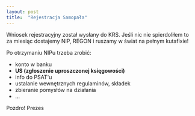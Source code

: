 ```yaml
---
layout: post
title:  "Rejestracja Samopała"
---
```


Wniosek rejestracyjny został wysłany do KRS. Jeśli nic nie spierdoliłem to za miesiąc dostajemy NIP, REGON i ruszamy w świat na pełnym kutafixie!

Po otrzymaniu NIPu trzeba zrobić:
- konto w banku
- __US (zgłoszenie uproszczonej księgowości)__
- info do PSAT'u
- ustalanie wewnętrznych regulaminów, składek
- zbieranie pomysłów na działania
- ...

Pozdro!
Prezes
